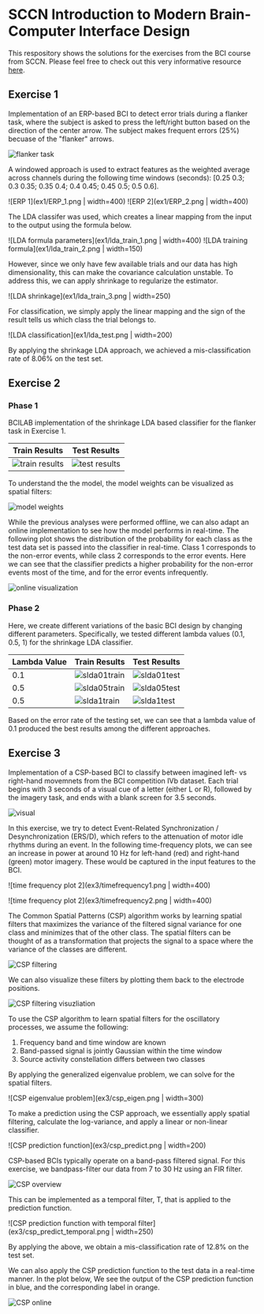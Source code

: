# SCCN Introduction to Modern Brain-Computer Interface Design

This respository shows the solutions for the exercises from the BCI course from SCCN. Please feel free to check out this very informative resource [here](https://sccn.ucsd.edu/wiki/Introduction_To_Modern_Brain-Computer_Interface_Design).

## Exercise 1

Implementation of an ERP-based BCI to detect error trials during a flanker task, where the subject is asked to press the left/right button based on the direction of the center arrow. The subject makes frequent errors (25%) becuase of the "flanker" arrows.

![flanker task](ex1/flanker.png)

A windowed approach is used to extract features as the weighted average across channels during the following time windows (seconds): [0.25 0.3; 0.3 0.35; 0.35 0.4; 0.4 0.45; 0.45 0.5; 0.5 0.6].

![ERP 1](ex1/ERP_1.png | width=400)
![ERP 2](ex1/ERP_2.png | width=400)

The LDA classifer was used, which creates a linear mapping from the input to the output using the formula below.

![LDA formula parameters](ex1/lda_train_1.png | width=400)
![LDA training formula](ex1/lda_train_2.png | width=150)

However, since we only have few available trials and our data has high dimensionality, this can make the covariance calculation unstable. To address this, we can apply shrinkage to regularize the estimator.

![LDA shrinkage](ex1/lda_train_3.png | width=250)

For classification, we simply apply the linear mapping and the sign of the result tells us which class the trial belongs to.

![LDA classification](ex1/lda_test.png | width=200)

By applying the shrinkage LDA approach, we achieved a mis-classification rate of 8.06% on the test set.


## Exercise 2

### Phase 1

BCILAB implementation of the shrinkage LDA based classifier for the flanker task in Exercise 1.

| Train Results | Test Results |
| ------------- | ------------ |
| ![train results](ex2/ex2_phase1_train_results.png) | ![test results](ex2/ex2_phase1_test_results.png) |


To understand the the model, the model weights can be visualized as spatial filters:

![model weights](ex2/ex2_phase1_model_weights.png)


While the previous analyses were performed offline, we can also adapt an online implementation to see how the model performs in real-time. The following plot shows the distribution of the probability for each class as the test data set is passed into the classifier in real-time. Class 1 corresponds to the non-error events, while class 2 corresponds to the error events. Here we can see that the classifier predicts a higher probability for the non-error events most of the time, and for the error events infrequently.

![online visualization](ex2/ex2_phase1_online.gif)


### Phase 2

Here, we create different variations of the basic BCI design by changing different parameters. Specifically, we tested different lambda values (0.1, 0.5, 1) for the shrinkage LDA classifier.

| Lambda Value | Train Results | Test Results |
| ------------ | ------------- | ------------ |
| 0.1          | ![slda01train](ex2/ex2_phase2_slda01_train_results.png) | ![slda01test](ex2/ex2_phase2_slda01_test_results.png) |
| 0.5          | ![slda05train](ex2/ex2_phase2_slda05_train_results.png) | ![slda05test](ex2/ex2_phase2_slda05_test_results.png) |
| 0.5          | ![slda1train](ex2/ex2_phase2_slda1_train_results.png)   | ![slda1test](ex2/ex2_phase2_slda1_test_results.png)   |


Based on the error rate of the testing set, we can see that a lambda value of 0.1 produced the best results among the different approaches.


## Exercise 3

Implementation of a CSP-based BCI to classify between imagined left- vs right-hand movemnets from the BCI competition IVb dataset. Each trial begins with 3 seconds of a visual cue of a letter (either L or R), followed by the imagery task, and ends with a blank screen for 3.5 seconds.

![visual](ex3/cue.png)

In this exercise, we try to detect Event-Related Synchronization / Desynchronization (ERS/D), which refers to the attenuation of motor idle rhythms during an event. In the following time-frequency plots, we can see an increase in power at around 10 Hz for left-hand (red) and right-hand (green) motor imagery. These would be captured in the input features to the BCI.

![time frequency plot 2](ex3/timefrequency1.png | width=400)

![time frequency plot 2](ex3/timefrequency2.png | width=400)

The Common Spatial Patterns (CSP) algorithm works by learning spatial filters that maximizes the variance of the filtered signal variance for one class and minimizes that of the other class. The spatial filters can be thought of as a transformation that projects the signal to a space where the variance of the classes are different.

![CSP filtering](ex3/csp_spatial_filters_1.png)

We can also visualize these filters by plotting them back to the electrode positions.

![CSP filtering visuzliation](ex3/csp_spatial_filters_2.png)

To use the CSP algorithm to learn spatial filters for the oscillatory processes, we assume the following:
1. Frequency band and time window are known
2. Band-passed signal is jointly Gaussian within the time window
3. Source activity constellation differs between two classes

By applying the generalized eigenvalue problem, we can solve for the spatial filters.

![CSP eigenvalue problem](ex3/csp_eigen.png | width=300)

To make a prediction using the CSP approach, we essentially apply spatial filtering, calculate the log-variance, and apply a linear or non-linear classifier.

![CSP prediction function](ex3/csp_predict.png | width=200)

CSP-based BCIs typically operate on a band-pass filtered signal. For this exercise, we bandpass-filter our data from 7 to 30 Hz using an FIR filter.

![CSP overview](ex3/csp_overview.png)

This can be implemented as a temporal filter, T, that is applied to the prediction function.

![CSP prediction function with temporal filter](ex3/csp_predict_temporal.png | width=250)

By applying the above, we obtain a mis-classification rate of 12.8% on the test set.

We can also apply the CSP prediction function to the test data in a real-time manner. In the plot below, We see the output of the CSP prediction function in blue, and the corresponding label in orange.

![CSP online](ex3/csp_online.gif)

